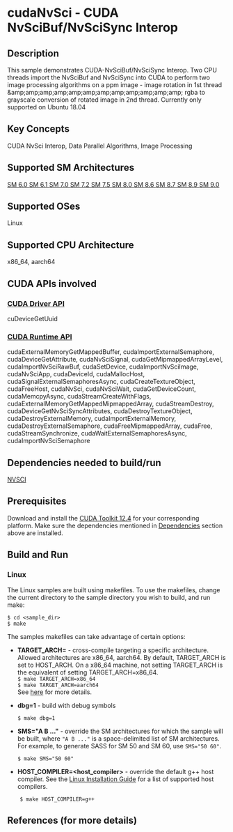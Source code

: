 # cudaNvSci - CUDA NvSciBuf/NvSciSync Interop

## Description

This sample demonstrates CUDA-NvSciBuf/NvSciSync Interop. Two CPU threads import the NvSciBuf and NvSciSync into CUDA to perform two image processing algorithms on a ppm image - image rotation in 1st thread &amp;amp;amp;amp;amp;amp;amp;amp;amp;amp;amp;amp;amp; rgba to grayscale conversion of rotated image in 2nd thread. Currently only supported on Ubuntu 18.04

## Key Concepts

CUDA NvSci Interop, Data Parallel Algorithms, Image Processing

## Supported SM Architectures

[SM 6.0 ](https://developer.nvidia.com/cuda-gpus)  [SM 6.1 ](https://developer.nvidia.com/cuda-gpus)  [SM 7.0 ](https://developer.nvidia.com/cuda-gpus)  [SM 7.2 ](https://developer.nvidia.com/cuda-gpus)  [SM 7.5 ](https://developer.nvidia.com/cuda-gpus)  [SM 8.0 ](https://developer.nvidia.com/cuda-gpus)  [SM 8.6 ](https://developer.nvidia.com/cuda-gpus)  [SM 8.7 ](https://developer.nvidia.com/cuda-gpus)  [SM 8.9 ](https://developer.nvidia.com/cuda-gpus)  [SM 9.0 ](https://developer.nvidia.com/cuda-gpus)

## Supported OSes

Linux

## Supported CPU Architecture

x86_64, aarch64

## CUDA APIs involved

### [CUDA Driver API](http://docs.nvidia.com/cuda/cuda-driver-api/index.html)
cuDeviceGetUuid

### [CUDA Runtime API](http://docs.nvidia.com/cuda/cuda-runtime-api/index.html)
cudaExternalMemoryGetMappedBuffer, cudaImportExternalSemaphore, cudaDeviceGetAttribute, cudaNvSciSignal, cudaGetMipmappedArrayLevel, cudaImportNvSciRawBuf, cudaSetDevice, cudaImportNvSciImage, cudaNvSciApp, cudaDeviceId, cudaMallocHost, cudaSignalExternalSemaphoresAsync, cudaCreateTextureObject, cudaFreeHost, cudaNvSci, cudaNvSciWait, cudaGetDeviceCount, cudaMemcpyAsync, cudaStreamCreateWithFlags, cudaExternalMemoryGetMappedMipmappedArray, cudaStreamDestroy, cudaDeviceGetNvSciSyncAttributes, cudaDestroyTextureObject, cudaDestroyExternalMemory, cudaImportExternalMemory, cudaDestroyExternalSemaphore, cudaFreeMipmappedArray, cudaFree, cudaStreamSynchronize, cudaWaitExternalSemaphoresAsync, cudaImportNvSciSemaphore

## Dependencies needed to build/run
[NVSCI](../../../README.md#nvsci)

## Prerequisites

Download and install the [CUDA Toolkit 12.4](https://developer.nvidia.com/cuda-downloads) for your corresponding platform.
Make sure the dependencies mentioned in [Dependencies]() section above are installed.

## Build and Run

### Linux
The Linux samples are built using makefiles. To use the makefiles, change the current directory to the sample directory you wish to build, and run make:
```
$ cd <sample_dir>
$ make
```
The samples makefiles can take advantage of certain options:
*  **TARGET_ARCH=<arch>** - cross-compile targeting a specific architecture. Allowed architectures are x86_64, aarch64.
    By default, TARGET_ARCH is set to HOST_ARCH. On a x86_64 machine, not setting TARGET_ARCH is the equivalent of setting TARGET_ARCH=x86_64.<br/>
`$ make TARGET_ARCH=x86_64` <br/> `$ make TARGET_ARCH=aarch64` <br/>
    See [here](http://docs.nvidia.com/cuda/cuda-samples/index.html#cross-samples) for more details.
*   **dbg=1** - build with debug symbols
    ```
    $ make dbg=1
    ```
*   **SMS="A B ..."** - override the SM architectures for which the sample will be built, where `"A B ..."` is a space-delimited list of SM architectures. For example, to generate SASS for SM 50 and SM 60, use `SMS="50 60"`.
    ```
    $ make SMS="50 60"
    ```

*  **HOST_COMPILER=<host_compiler>** - override the default g++ host compiler. See the [Linux Installation Guide](http://docs.nvidia.com/cuda/cuda-installation-guide-linux/index.html#system-requirements) for a list of supported host compilers.
```
    $ make HOST_COMPILER=g++
```

## References (for more details)

